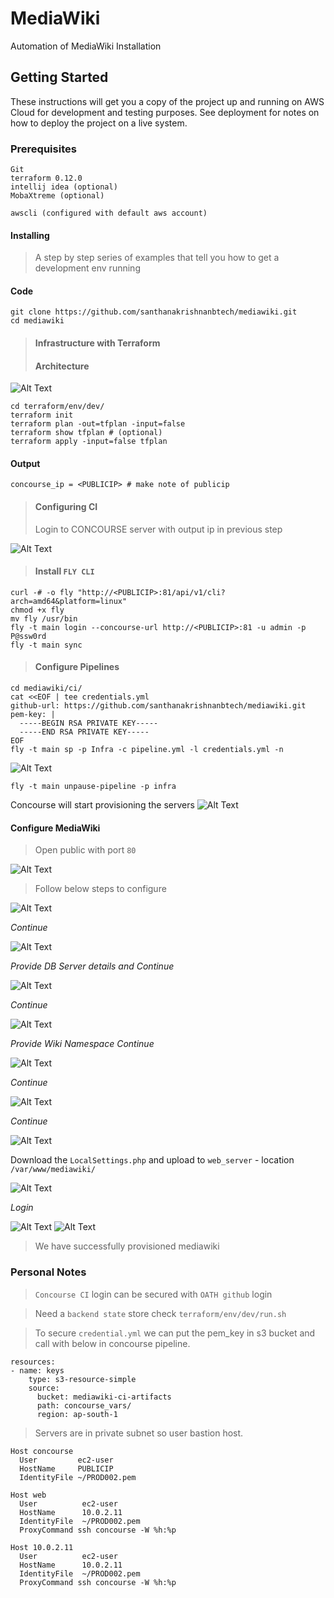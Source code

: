 # MediaWiki
Automation of MediaWiki Installation
## Getting Started
These instructions will get you a copy of the project up and running on AWS Cloud for development and testing purposes. 
See deployment for notes on how to deploy the project on a live system.
### Prerequisites
```
Git
terraform 0.12.0
intellij idea (optional)
MobaXtreme (optional)

awscli (configured with default aws account)
```
#### Installing
> A step by step series of examples that tell you how to get a development env running
#### Code
```
git clone https://github.com/santhanakrishnanbtech/mediawiki.git
cd mediawiki
``` 
>#### Infrastructure with Terraform
>#### Architecture
![Alt Text](.images/architecture.png "Image Title")
```
cd terraform/env/dev/
terraform init
terraform plan -out=tfplan -input=false
terraform show tfplan # (optional)
terraform apply -input=false tfplan
```
#### Output
```
concourse_ip = <PUBLICIP> # make note of publicip
```
>#### Configuring CI
> Login to CONCOURSE server with output ip in previous step

![Alt Text](.images/concourse.png "Image Title")

>#### Install `FLY CLI`
```
curl -# -o fly "http://<PUBLICIP>:81/api/v1/cli?arch=amd64&platform=linux"
chmod +x fly
mv fly /usr/bin
fly -t main login --concourse-url http://<PUBLICIP>:81 -u admin -p P@ssw0rd
fly -t main sync
```
>#### Configure Pipelines
```
cd mediawiki/ci/
cat <<EOF | tee credentials.yml
github-url: https://github.com/santhanakrishnanbtech/mediawiki.git
pem-key: |
  -----BEGIN RSA PRIVATE KEY-----
  -----END RSA PRIVATE KEY-----
EOF
fly -t main sp -p Infra -c pipeline.yml -l credentials.yml -n
```
![Alt Text](.images/pipeline01.png "Image Title")
```
fly -t main unpause-pipeline -p infra
```
Concourse will start provisioning the servers
![Alt Text](.images/pipeline02.png "Image Title")
#### Configure MediaWiki

> Open public with port `80`

![Alt Text](.images/app01.png "Image Title")

> Follow below steps to configure

![Alt Text](.images/app02.png "Image Title")

*Continue*

![Alt Text](.images/app03.png "Image Title")

*Provide DB Server details and Continue*

![Alt Text](.images/app04.png "Image Title")

*Continue*

![Alt Text](.images/app05.png "Image Title")

*Provide Wiki Namespace Continue*

![Alt Text](.images/app06.png "Image Title")

*Continue*

![Alt Text](.images/app07.png "Image Title")

*Continue*

![Alt Text](.images/app09.png "Image Title")

 Download the `LocalSettings.php` and upload to `web_server` - location `/var/www/mediawiki/`

![Alt Text](.images/app10.png "Image Title")

*Login*

![Alt Text](.images/app11.png "Image Title")
![Alt Text](.images/app12.png "Image Title")

> We have successfully provisioned mediawiki

### Personal Notes
> `Concourse CI` login can be secured with `OATH github` login

> Need a `backend state` store check ```terraform/env/dev/run.sh```

> To secure `credential.yml` we can put the pem_key in s3 bucket and call with below in concourse pipeline.
```
resources:
- name: keys
    type: s3-resource-simple
    source:
      bucket: mediawiki-ci-artifacts
      path: concourse_vars/
      region: ap-south-1
```

> Servers are in private subnet so user bastion host.
```
Host concourse
  User         ec2-user
  HostName     PUBLICIP
  IdentityFile ~/PROD002.pem

Host web
  User          ec2-user
  HostName      10.0.2.11
  IdentityFile  ~/PROD002.pem
  ProxyCommand ssh concourse -W %h:%p

Host 10.0.2.11
  User          ec2-user
  HostName      10.0.2.11
  IdentityFile  ~/PROD002.pem
  ProxyCommand ssh concourse -W %h:%p
```





